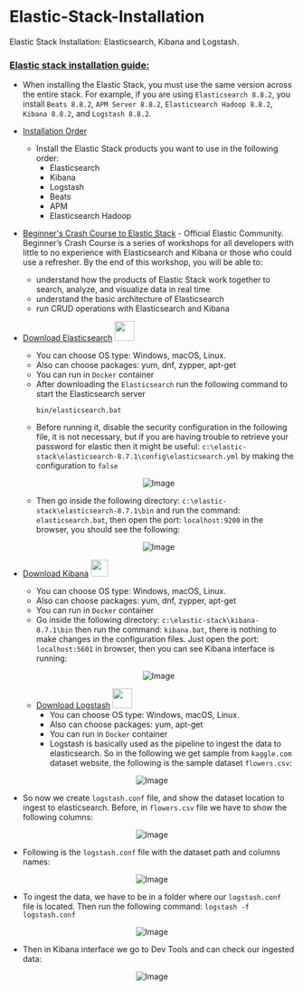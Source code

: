 # Elastic-Stack-Installation
Elastic Stack Installation: Elasticsearch, Kibana and Logstash. 

### [Elastic stack installation guide:](https://www.elastic.co/guide/en/elastic-stack/current/installing-elastic-stack.html)

- When installing the Elastic Stack, you must use the same version across the entire stack. For example, if you are using `Elasticsearch 8.8.2`, you install `Beats 8.8.2`, `APM Server 8.8.2`, `Elasticsearch Hadoop 8.8.2`, `Kibana 8.8.2`, and `Logstash 8.8.2`.
- [Installation Order](https://www.elastic.co/guide/en/elastic-stack/current/installing-elastic-stack.html#install-order-elastic-stack)
  - Install the Elastic Stack products you want to use in the following order:
    - Elasticsearch
    - Kibana
    - Logstash
    - Beats
    - APM
    - Elasticsearch Hadoop
- [Beginner's Crash Course to Elastic Stack](https://youtu.be/gS_nHTWZEJ8) - Official Elastic Community. Beginner’s Crash Course is a series of workshops for all developers with little to no experience with Elasticsearch and Kibana or those who could use a refresher. By the end of this workshop, you will be able to: 
  - understand how the products of Elastic Stack work together to search, analyze, and visualize data in real time
  - understand the basic architecture of Elasticsearch
  - run CRUD operations with  Elasticsearch and Kibana
 
- [Download Elasticsearch](https://www.elastic.co/downloads/elasticsearch) <tr><img src="https://edent.github.io/SuperTinyIcons/images/svg/elastic.svg" width="35" title=""></tr>
  - You can choose OS type: Windows, macOS, Linux.
  - Also can choose packages: yum, dnf, zypper, apt-get
  - You can run in `Docker` container
  - After downloading the `Elasticsearch` run the following command to start the Elasticsearch server
    ```
    bin/elasticsearch.bat
    ```
  - Before running it, disable the security configuration in the following file, it is not necessary, but if you are having trouble to retrieve your password for elastic then it might be useful:  `c:\elastic-stack\elasticsearch-8.7.1\config\elasticsearch.yml` by making the configuration to `false`
 
  <p align="center">
    <img src="https://user-images.githubusercontent.com/24220136/236627245-7b96913a-51ef-4285-a644-85a204405fd1.png" alt="Image">
  </p>

  - Then go inside the following directory: `c:\elastic-stack\elasticsearch-8.7.1\bin` and run the command: `elasticsearch.bat`, then open the port: `localhost:9200` in the browser, you should see the following:

  <p align="center">
    <img src="https://user-images.githubusercontent.com/24220136/236627341-ada8ef31-851a-4dac-ae7f-9523bac9918e.png" alt="Image">
  </p>

- [Download Kibana](https://www.elastic.co/kr/downloads/kibana) <tr><img src="https://encrypted-tbn0.gstatic.com/images?q=tbn:ANd9GcT3_RqXgpJRFZ-5KPzNMyzWJaJxwXERWjSxjA&usqp=CAU" width="30" title=""></tr>
  - You can choose OS type: Windows, macOS, Linux.
  - Also can choose packages: yum, dnf, zypper, apt-get
  - You can run in `Docker` container
  - Go inside the following directory: `c:\elastic-stack\kibana-8.7.1\bin` then run the command: `kibana.bat`, there is nothing to make changes in the configuration files. Just open the port: `localhost:5601` in browser, then you can see Kibana interface is running:

  <p align="center">
    <img src="https://user-images.githubusercontent.com/24220136/236627447-8d64ffa1-f6f0-41f1-bbc6-73c9a5e791a8.png" alt="Image">
  </p>

  - [Download Logstash](https://www.elastic.co/kr/downloads/logstash) <tr><img src="https://elastic-content-share.eu/wp-content/uploads/edd/2020/06/logstash-logo-color.png" width="35" title=""></tr>
    - You can choose OS type: Windows, macOS, Linux.
    - Also can choose packages: yum, apt-get
    - You can run in `Docker` container
    - Logstash is basically used as the pipeline to ingest the data to elasticsearch. So in the following we get sample from `kaggle.com` dataset website, the following is the sample dataset `flowers.csv`:

<p align="center">
  <img src="https://user-images.githubusercontent.com/24220136/236627845-e8a5fa86-e5e9-4760-9010-8bdaeecd7fa2.png" alt="Image">
</p>

  - So now we create `logstash.conf` file, and show the dataset location to ingest to elasticsearch. Before, in `flowers.csv` file we have to show the following columns: 

<p align="center">
  <img src="https://user-images.githubusercontent.com/24220136/236627979-41abeadb-4218-4025-81bd-c8b8500e121e.png" alt="Image">
</p>

   - Following is the `logstash.conf` file with the dataset path and columns names:

<p align="center">
  <img src="https://user-images.githubusercontent.com/24220136/236628145-12d9bdf1-b7b2-45a8-b9e8-2ad997435924.png" alt="Image">
</p>

   - To ingest the data, we have to be in a folder where our `logstash.conf` file is located. Then run the following command: `logstash -f logstash.conf`

<p align="center">
  <img src="https://user-images.githubusercontent.com/24220136/236628258-5b135b2c-93d9-4627-a994-123f6bb039d9.png" alt="Image">
</p>

   - Then in Kibana interface we go to Dev Tools and can check our ingested data: 

<p align="center">
  <img src="https://user-images.githubusercontent.com/24220136/236628339-81aa632a-ad9c-4be2-b10b-652b752b52c2.png" alt="Image">
</p>
